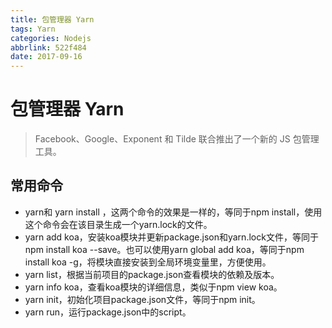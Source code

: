 ```yaml
---
title: 包管理器 Yarn
tags: Yarn
categories: Nodejs
abbrlink: 522f484
date: 2017-09-16
---
```

# 包管理器 Yarn

>Facebook、Google、Exponent 和 Tilde 联合推出了一个新的 JS 包管理工具。

## 常用命令
* yarn和 yarn install ，这两个命令的效果是一样的，等同于npm install，使用这个命令会在该目录生成一个yarn.lock的文件。
* yarn add koa，安装koa模块并更新package.json和yarn.lock文件，等同于npm install koa --save。也可以使用yarn global add koa，等同于npm install koa -g，将模块直接安装到全局环境变量里，方便使用。
* yarn list，根据当前项目的package.json查看模块的依赖及版本。
* yarn info koa，查看koa模块的详细信息，类似于npm view koa。
* yarn init，初始化项目package.json文件，等同于npm init。
* yarn run，运行package.json中的script。
